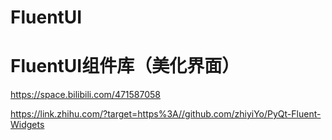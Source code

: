 # FluentUI

# FluentUI组件库（美化界面）

<https://space.bilibili.com/471587058>

<https://link.zhihu.com/?target=https%3A//github.com/zhiyiYo/PyQt-Fluent-Widgets>
